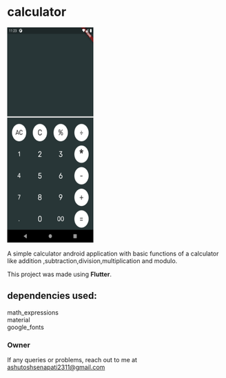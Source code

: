 # calculator
<img src="https://github.com/Recker4244/Calculator_App/blob/main/calculator.png" width="200" height="500"/>

A simple calculator android application with basic functions of a calculator like addition ,subtraction,division,multiplication and modulo.

This project was made using **Flutter**.

## dependencies used:
math_expressions  
material  
google_fonts  

### Owner
If any queries or problems, reach out to me at <ashutoshsenapati2311@gmail.com>



